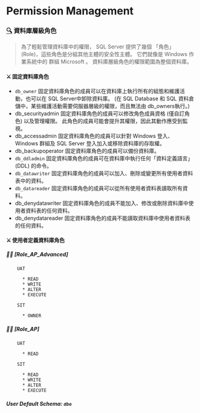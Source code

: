 ﻿# Permission Management


### [🔍](https://docs.microsoft.com/zh-tw/sql/relational-databases/security/authentication-access/database-level-roles?view=sql-server-ver15) 資料庫層級角色

>為了輕鬆管理資料庫中的權限， SQL Server 提供了幾個 「角色」 (Role)，這些角色是分組其他主體的安全性主體。 它們就像是 Windows 作業系統中的 群組 Microsoft 。 資料庫層級角色的權限範圍為整個資料庫。

#### ⚔ 固定資料庫角色

  - `db_owner` 固定資料庫角色的成員可以在資料庫上執行所有的組態和維護活動，也可以在 SQL Server中卸除資料庫。 (在 SQL Database 和 SQL 資料倉儲中，某些維護活動需要伺服器層級的權限，而且無法由 db_owners執行。)
  - db_securityadmin 固定資料庫角色的成員可以修改角色成員資格 (僅自訂角色) 以及管理權限。 此角色的成員可能會提升其權限，因此其動作應受到監視。
  - db_accessadmin 固定資料庫角色的成員可以針對 Windows 登入、Windows 群組及 SQL Server 登入加入或移除資料庫的存取權。
  - db_backupoperator 固定資料庫角色的成員可以備份資料庫。
  - `db_ddladmin` 固定資料庫角色的成員可在資料庫中執行任何「資料定義語言」(DDL) 的命令。
  - `db_datawriter` 固定資料庫角色的成員可以加入、刪除或變更所有使用者資料表中的資料。
  - `db_datareader` 固定資料庫角色的成員可以從所有使用者資料表讀取所有資料。
  - db_denydatawriter 固定資料庫角色的成員不能加入、修改或刪除資料庫中使用者資料表的任何資料。
  - db_denydatareader 固定資料庫角色的成員不能讀取資料庫中使用者資料表的任何資料。

#### ⚔ 使用者定義資料庫角色

##### 🐱‍👤 [Role_AP_Advanced]

        UAT

          * READ
          * WRITE
          * ALTER
          * EXECUTE

        SIT

          * OWNER

##### 🐱‍👓 [Role_AP]

        UAT

          * READ

        SIT

          * READ
          * WRITE
          * ALTER
          * EXECUTE

##### User Default Schema: `dbo`
